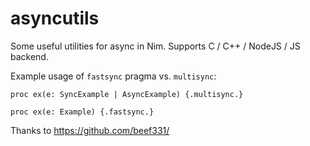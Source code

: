 # asyncutils

Some useful utilities for async in Nim. Supports C / C++ / NodeJS / JS backend.


Example usage of `fastsync` pragma vs. `multisync`:

```
proc ex(e: SyncExample | AsyncExample) {.multisync.}

proc ex(e: Example) {.fastsync.}
```

Thanks to https://github.com/beef331/
